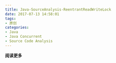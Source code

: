 ```yaml
---
title: Java-SourceAnalysis-ReentrantReadWriteLock
date: 2017-07-13 14:58:01
tags: 
- 原创
categories: 
- Java
- Java Concurrent
- Source Code Analysis
---
```


**阅读更多**

<!--more-->
